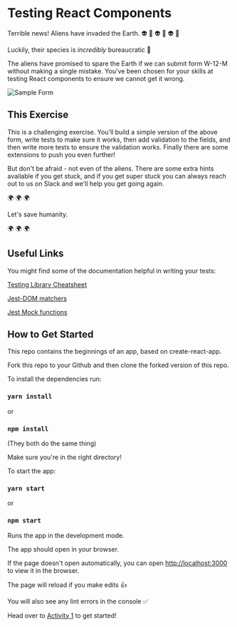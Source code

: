 # Testing React Components

Terrible news! Aliens have invaded the Earth. 👽 👾 👽 👾 👽 👾

Luckily, their species is _incredibly_ bureaucratic 📝

The aliens have promised to spare the Earth if we can submit form W-12-M without making a single mistake. You've been chosen for your skills at testing React components to ensure we cannot get it wrong.

![Sample Form](./public/sample-form.png)

## This Exercise

This is a challenging exercise. You'll build a simple version of the above form, write tests to make sure it works, then add validation to the fields, and then write more tests to ensure the validation works. Finally there are some extensions to push you even further!

But don't be afraid - not even of the aliens. There are some extra hints available if you get stuck, and if you get super stuck you can always reach out to us on Slack and we'll help you get going again.

🌍 🌍 🌍

Let's save humanity.

🌍 🌍 🌍

## Useful Links

You might find some of the documentation helpful in writing your tests:

[Testing Library Cheatsheet](https://testing-library.com/docs/react-testing-library/cheatsheet/)

[Jest-DOM matchers](https://github.com/testing-library/jest-dom)

[Jest Mock functions](https://jestjs.io/docs/mock-functions)

## How to Get Started

This repo contains the beginnings of an app, based on create-react-app.

Fork this repo to your Github and then clone the forked version of this repo.

To install the dependencies run:

### `yarn install`

or

### `npm install`

(They both do the same thing)

Make sure you're in the right directory!

To start the app:

### `yarn start`

or

### `npm start`

Runs the app in the development mode.

The app should open in your browser.

If the page doesn't open automatically, you can open [http://localhost:3000](http://localhost:3000) to view it in the browser.

The page will reload if you make edits 👍

You will also see any lint errors in the console ✅

Head over to [Activity 1](./activities/activity_1.md) to get started!

